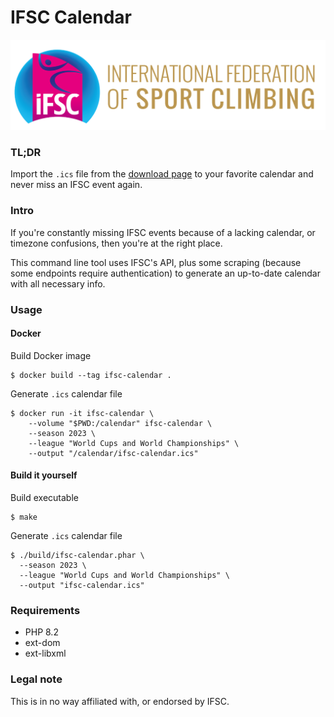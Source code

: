 # IFSC Calendar

![ifsc-logo](resources/images/ifsc-logo.png)

### TL;DR
Import the `.ics` file from the [download page](https://nicoswd.github.io/ifsc-calendar/) to your favorite calendar and never miss an IFSC event again.

### Intro
If you're constantly missing IFSC events because of a lacking calendar, or timezone confusions,
then you're at the right place.

This command line tool uses IFSC's API, plus some scraping (because some endpoints require 
authentication) to generate an up-to-date calendar with all necessary info.

### Usage
#### Docker
Build Docker image
```shell
$ docker build --tag ifsc-calendar .
```
Generate `.ics` calendar file
```shell
$ docker run -it ifsc-calendar \
    --volume "$PWD:/calendar" ifsc-calendar \
    --season 2023 \
    --league "World Cups and World Championships" \
    --output "/calendar/ifsc-calendar.ics"
```

#### Build it yourself
Build executable
```shell
$ make
```
Generate `.ics` calendar file
```shell
$ ./build/ifsc-calendar.phar \
  --season 2023 \
  --league "World Cups and World Championships" \
  --output "ifsc-calendar.ics"
```

### Requirements
- PHP 8.2
- ext-dom
- ext-libxml

### Legal note
This is in no way affiliated with, or endorsed by IFSC.
